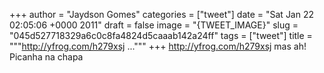
+++
author = "Jaydson Gomes"
categories = ["tweet"]
date = "Sat Jan 22 02:05:06 +0000 2011"
draft = false
image = "{TWEET_IMAGE}"
slug = "045d527718329a6c0c8fa4824d5caaab142a24ff"
tags = ["tweet"]
title = """http://yfrog.com/h279xsj ..."""
+++
http://yfrog.com/h279xsj mas ah! Picanha na chapa
